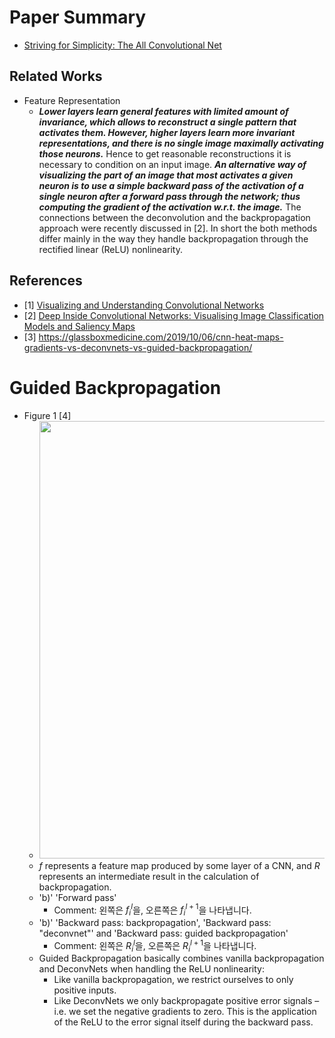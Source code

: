 # Paper Summary
- [Striving for Simplicity: The All Convolutional Net](https://arxiv.org/pdf/1412.6806.pdf)
## Related Works
- Feature Representation
    - ***Lower layers learn general features with limited amount of invariance, which allows to reconstruct a single pattern that activates them. However, higher layers learn more invariant representations, and there is no single image maximally activating those neurons.*** Hence to get reasonable reconstructions it is necessary to condition on an input image. ***An alternative way of visualizing the part of an image that most activates a given neuron is to use a simple backward pass of the activation of a single neuron after a forward pass through the network; thus computing the gradient of the activation w.r.t. the image.*** The connections between the deconvolution and the backpropagation approach were recently discussed in [2]. In short the both methods differ mainly in the way they handle backpropagation through the rectified linear (ReLU) nonlinearity.
## References
- [1] [Visualizing and Understanding Convolutional Networks](https://arxiv.org/pdf/1311.2901.pdf)
- [2] [Deep Inside Convolutional Networks: Visualising Image Classification Models and Saliency Maps](https://arxiv.org/pdf/1312.6034.pdf)
- [3] https://glassboxmedicine.com/2019/10/06/cnn-heat-maps-gradients-vs-deconvnets-vs-guided-backpropagation/

# Guided Backpropagation
- Figure 1 [4]
    - <img src="https://user-images.githubusercontent.com/67457712/226080571-0e94e14d-49ee-48ad-b32c-d1901ed7889c.png" width="700">
    - $f$ represents a feature map produced by some layer of a CNN, and $R$ represents an intermediate result in the calculation of backpropagation.
    - 'b)' 'Forward pass'
        - Comment: 왼쪽은 $f^{l}_{i}$을, 오른쪽은 $f^{l + 1}_{i}$을 나타냅니다.
    - 'b)' 'Backward pass: backpropagation', 'Backward pass: "deconvnet"' and 'Backward pass: guided backpropagation'
        - Comment: 왼쪽은 $R^{l}_i$을, 오른쪽은 $R^{l + 1}_{i}$을 나타냅니다.
    - Guided Backpropagation basically combines vanilla backpropagation and DeconvNets when handling the ReLU nonlinearity:
        - Like vanilla backpropagation, we restrict ourselves to only positive inputs.
        - Like DeconvNets we only backpropagate positive error signals – i.e. we set the negative gradients to zero. This is the application of the ReLU to the error signal itself during the backward pass.

